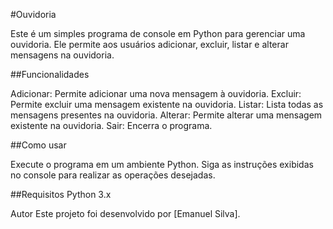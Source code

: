 #Ouvidoria

Este é um simples programa de console em Python para gerenciar uma ouvidoria. Ele permite aos usuários adicionar, excluir, listar e alterar mensagens na ouvidoria.

##Funcionalidades

Adicionar: Permite adicionar uma nova mensagem à ouvidoria.
Excluir: Permite excluir uma mensagem existente na ouvidoria.
Listar: Lista todas as mensagens presentes na ouvidoria.
Alterar: Permite alterar uma mensagem existente na ouvidoria.
Sair: Encerra o programa.

##Como usar

Execute o programa em um ambiente Python.
Siga as instruções exibidas no console para realizar as operações desejadas.

##Requisitos
Python 3.x

Autor
Este projeto foi desenvolvido por [Emanuel Silva].

